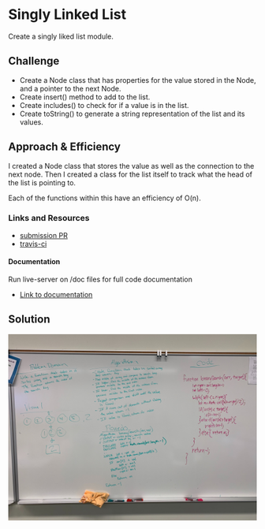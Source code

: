 # Singly Linked List

Create a singly liked list module.

## Challenge

- Create a Node class that has properties for the value stored in the Node, and a pointer to the next Node.
- Create insert() method to add to the list.
- Create includes() to check for if a value is in the list.
- Create toString() to generate a string representation of the list and its values.

## Approach & Efficiency
I created a Node class that stores the value as well as the connection to the next node. Then I created a class for the list itself to track what the head of the list is pointing to.

Each of the functions within this have an efficiency of O(n).

### Links and Resources
* [submission PR](https://github.com/tskyles-401-advanced-javascript/data-structures-and-algorithims/pull/3)
* [travis-ci](https://travis-ci.com/tskyles-401-advanced-javascript/data-structures-and-algorithims/builds/144190003)

#### Documentation
Run live-server on /doc files for full code documentation
* [Link to documentation](https://github.com/tskyles-401-advanced-javascript/data-structures-and-algorithims/tree/master/Data-Structures/LinkedList/docs)

## Solution

![](../../assets/03-arrayBinarySearch.jpg)
